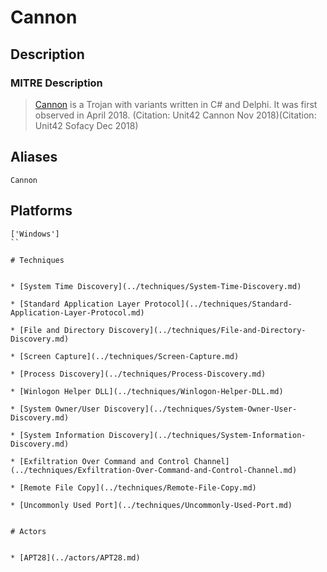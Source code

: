 
# Cannon

## Description

### MITRE Description

> [Cannon](https://attack.mitre.org/software/S0351) is a Trojan with variants written in C# and Delphi. It was first observed in April 2018. (Citation: Unit42 Cannon Nov 2018)(Citation: Unit42 Sofacy Dec 2018)

## Aliases

```
Cannon
```

## Platforms

```
['Windows']
``

# Techniques


* [System Time Discovery](../techniques/System-Time-Discovery.md)

* [Standard Application Layer Protocol](../techniques/Standard-Application-Layer-Protocol.md)
    
* [File and Directory Discovery](../techniques/File-and-Directory-Discovery.md)
    
* [Screen Capture](../techniques/Screen-Capture.md)
    
* [Process Discovery](../techniques/Process-Discovery.md)
    
* [Winlogon Helper DLL](../techniques/Winlogon-Helper-DLL.md)
    
* [System Owner/User Discovery](../techniques/System-Owner-User-Discovery.md)
    
* [System Information Discovery](../techniques/System-Information-Discovery.md)
    
* [Exfiltration Over Command and Control Channel](../techniques/Exfiltration-Over-Command-and-Control-Channel.md)
    
* [Remote File Copy](../techniques/Remote-File-Copy.md)
    
* [Uncommonly Used Port](../techniques/Uncommonly-Used-Port.md)
    

# Actors


* [APT28](../actors/APT28.md)

